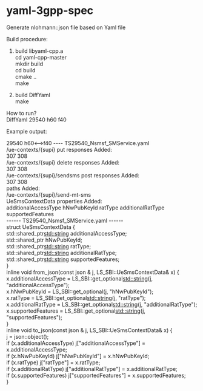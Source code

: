 # yaml-3gpp-spec
Generate nlohmann::json file based on Yaml file
  
Build procedure:  
1. build libyaml-cpp.a  
   cd yaml-cpp-master  
   mkdir build  
   cd build  
   cmake ..  
   make  
  
2. build DiffYaml  
   make  
  
How to run?  
   DiffYaml 29540 h60 f40  
  
Example output:  
  
29540 h60<-->f40 ---- TS29540_Nsmsf_SMService.yaml  
/ue-contexts/{supi}  put  responses Added:  
        307 308  
/ue-contexts/{supi}  delete  responses Added:  
        307 308  
/ue-contexts/{supi}/sendsms  post  responses Added:  
        307 308  
paths Added:  
        /ue-contexts/{supi}/send-mt-sms  
UeSmsContextData  properties Added:  
        additionalAccessType hNwPubKeyId ratType additionalRatType supportedFeatures  
------ TS29540_Nsmsf_SMService.yaml ------  
struct UeSmsContextData {  
        std::shared_ptr<std::string> additionalAccessType;  
        std::shared_ptr<int> hNwPubKeyId;  
        std::shared_ptr<std::string> ratType;  
        std::shared_ptr<std::string> additionalRatType;  
        std::shared_ptr<std::string> supportedFeatures;  
}  
inline void from_json(const json & j, LS_SBI::UeSmsContextData& x) {  
        x.additionalAccessType = LS_SBI::get_optional<std::string>(j, "additionalAccessType");  
        x.hNwPubKeyId = LS_SBI::get_optional<int>(j, "hNwPubKeyId");  
        x.ratType = LS_SBI::get_optional<std::string>(j, "ratType");  
        x.additionalRatType = LS_SBI::get_optional<std::string>(j, "additionalRatType");  
        x.supportedFeatures = LS_SBI::get_optional<std::string>(j, "supportedFeatures");  
}  
inline void to_json(const json & j, LS_SBI::UeSmsContextData& x) {  
        j = json::object();  
        if (x.additionalAccessType) j["additionalAccessType"] = x.additionalAccessType;  
        if (x.hNwPubKeyId) j["hNwPubKeyId"] = x.hNwPubKeyId;  
        if (x.ratType) j["ratType"] = x.ratType;  
        if (x.additionalRatType) j["additionalRatType"] = x.additionalRatType;  
        if (x.supportedFeatures) j["supportedFeatures"] = x.supportedFeatures;  
}  
